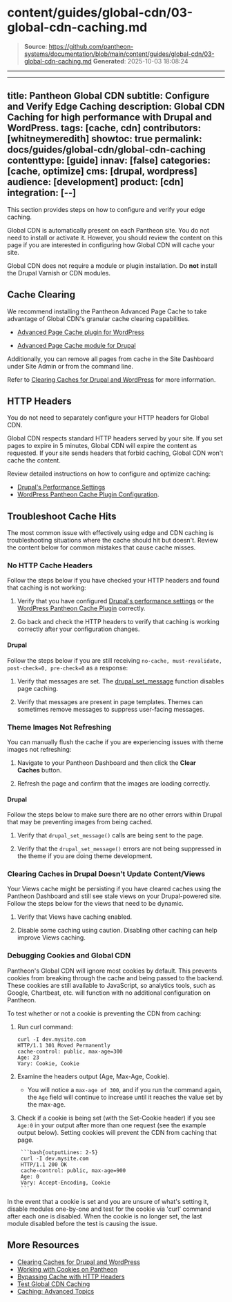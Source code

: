 # content/guides/global-cdn/03-global-cdn-caching.md

> **Source**: https://github.com/pantheon-systems/documentation/blob/main/content/guides/global-cdn/03-global-cdn-caching.md
> **Generated**: 2025-10-03 18:08:24

---

---
title: Pantheon Global CDN
subtitle: Configure and Verify Edge Caching
description: Global CDN Caching for high performance with Drupal and WordPress.
tags: [cache, cdn]
contributors: [whitneymeredith]
showtoc: true
permalink: docs/guides/global-cdn/global-cdn-caching
contenttype: [guide]
innav: [false]
categories: [cache, optimize]
cms: [drupal, wordpress]
audience: [development]
product: [cdn]
integration: [--]
---

This section provides steps on how to configure and verify your edge caching.

Global CDN is automatically present on each Pantheon site. You do not need to install or activate it. However, you should review the content on this page if you are interested in configuring how Global CDN will cache your site.

<Alert title="Note" type="info">

Global CDN does not require a module or plugin installation. Do **not** install the Drupal Varnish or CDN modules.

</Alert>

## Cache Clearing

We recommend installing the Pantheon Advanced Page Cache to take advantage of Global CDN's granular cache clearing capabilities.

- [Advanced Page Cache plugin for WordPress](https://wordpress.org/plugins/pantheon-advanced-page-cache/)

- [Advanced Page Cache module for Drupal](https://www.drupal.org/project/pantheon_advanced_page_cache)

Additionally, you can remove all pages from cache in the Site Dashboard under Site Admin or from the command line.

Refer to [Clearing Caches for Drupal and WordPress](/clear-caches) for more information.

## HTTP Headers

You do not need to separately configure your HTTP headers for Global CDN.

Global CDN respects standard HTTP headers served by your site. If you set pages to expire in 5 minutes, Global CDN will expire the content as requested. If your site sends headers that forbid caching, Global CDN won't cache the content.

Review detailed instructions on how to configure and optimize caching:

- [Drupal's Performance Settings](/drupal-cache)
- [WordPress Pantheon Cache Plugin Configuration](/guides/wordpress-configurations/wordpress-cache-plugin).

## Troubleshoot Cache Hits

The most common issue with effectively using edge and CDN caching is troubleshooting situations where the cache should hit but doesn't. Review the content below for common mistakes that cause cache misses.

### No HTTP Cache Headers

Follow the steps below if you have checked your HTTP headers and found that caching is not working:

1. Verify that you have configured [Drupal's performance settings](/drupal-cache) or the [WordPress Pantheon Cache Plugin](/guides/wordpress-configurations/wordpress-cache-plugin) correctly.

1. Go back and check the HTTP headers to verify that caching is working correctly after your configuration changes.

#### Drupal

Follow the steps below if you are still receiving `no-cache, must-revalidate, post-check=0, pre-check=0` as a response:

1. Verify that messages are set. The [drupal\_set\_message](https://api.drupal.org/api/drupal/includes%21bootstrap.inc/function/drupal_set_message/7) function disables page caching.

1. Verify that messages are present in page templates. Themes can sometimes remove messages to suppress user-facing messages.

### Theme Images Not Refreshing

You can manually flush the cache if you are experiencing issues with theme images not refreshing:

1. Navigate to your Pantheon Dashboard and then click the **Clear Caches** button.

1. Refresh the page and confirm that the images are loading correctly.

#### Drupal

Follow the steps below to make sure there are no other errors within Drupal that may be preventing images from being cached.

1. Verify that `drupal_set_message()` calls are being sent to the page.

1. Verify that the `drupal_set_message()` errors are not being suppressed in the theme if you are doing theme development.

### Clearing Caches in Drupal Doesn't Update Content/Views

Your Views cache might be persisting if you have cleared caches using the Pantheon Dashboard and still see stale views on your Drupal-powered site. Follow the steps below for the views that need to be dynamic.

1. Verify that Views have caching enabled.

1. Disable some caching using caution. Disabling other caching can help improve Views caching.

### Debugging Cookies and Global CDN

Pantheon's Global CDN will ignore most cookies by default. This prevents cookies from breaking through the cache and being passed to the backend. These cookies are still available to JavaScript, so analytics tools, such as Google, Chartbeat, etc. will function with no additional configuration on Pantheon. 

To test whether or not a cookie is preventing the CDN from caching:

1. Run curl command:

    ```bash{outputLines: 2-5}
    curl -I dev.mysite.com
    HTTP/1.1 301 Moved Permanently
    cache-control: public, max-age=300
    Age: 23
    Vary: Cookie, Cookie
    ```
1. Examine the headers output (Age, Max-Age, Cookie).

    - You will notice a `max-age of 300`, and if you run the command again, the `Age` field will continue to increase until it reaches the value set by the max-age.

1. Check if a cookie is being set (with the Set-Cookie header) if you see `Age:0` in your output after more than one request (see the example output below). Setting cookies will prevent the CDN from caching that page.


        ```bash{outputLines: 2-5}
        curl -I dev.mysite.com
        HTTP/1.1 200 OK
        cache-control: public, max-age=900
        Age: 0
        Vary: Accept-Encoding, Cookie
        ```

In the event that a cookie is set and you are unsure of what's setting it, disable modules one-by-one and test for the cookie via 'curl' command after each one is disabled. When the cookie is no longer set, the last module disabled before the test is causing the issue.

## More Resources

- [Clearing Caches for Drupal and WordPress](/clear-caches)
- [Working with Cookies on Pantheon](/cookies)
- [Bypassing Cache with HTTP Headers](/cache-control)
- [Test Global CDN Caching](/guides/global-cdn/test-global-cdn-caching)
- [Caching: Advanced Topics](/caching-advanced-topics)